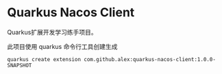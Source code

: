 # Quarkus Nacos Client

Quarkus扩展开发学习练手项目。

此项目使用 quarkus 命令行工具创建生成

```shell
quarkus create extension com.github.alex:quarkus-nacos-client:1.0.0-SNAPSHOT
```